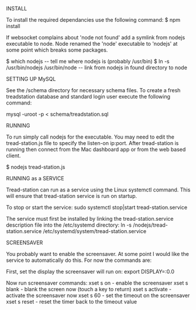 
INSTALL

To install the required dependancies use the following command:
$ npm install

If websocket complains about 'node not found' add a symlink from nodejs executable to node. Node renamed the 'node' executable to 'nodejs' at some point
which breaks some packages.

$ which nodejs					-- tell me where nodejs is (probably /usr/bin)
$ ln -s /usr/bin/nodejs /usr/bin/node		-- link from nodejs in found directory to node


SETTING UP MySQL

See the /schema directory for necessary schema files. To create a fresh treadstation database and standard login user execute the following command:

mysql -uroot -p<password> < schema/treadstation.sql


RUNNING

To run simply call nodejs for the executable. You may need to edit the tread-station.js file to specify the listen-on ip:port. After tread-station is 
running then connect from the Mac dashboard app or from the web based client.

$ nodejs tread-station.js


RUNNING as a SERVICE

Tread-station can run as a service using the Linux systemctl command. This will ensure that tread-station service is run on startup.

To stop or start the service:
sudo systemctl stop|start tread-station.service

The service must first be installed by linking the tread-station.service description file into the /etc/systemd directory:
ln -s <tread-station-root-dir>/nodejs/tread-station.service /etc/systemd/system/tread-station.service


SCREENSAVER

You probably want to enable the screensaver. At some point I would like the service to automatically do this. For now the commands are:

First, set the display the screensaver will run on:
  export DISPLAY=:0.0

Now run screensaver commands:
  xset s on  - enable the screensaver
  xset s blank  - blank the screen now (touch a key to return)
  xset s activate  - activate the screensaver now
  xset s 60  - set the timeout on the screensaver
  xset s reset  - reset the timer back to the timeout value

